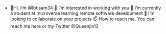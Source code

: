 - 👋Hi, I’m @Ibtisam34
👀 I’m interested in working with you
🌱 I’m currently a student at microverse learning remote software development
💞️ I’m looking to collaborate on your projects
📫 How to reach me. You can reach me here or my Twitter @Queenjin12


<!---
Ibtisam34/Ibtisam34 is a ✨ special ✨ repository because its `README.md` (this file) appears on your GitHub profile.
You can click the Preview link to take a look at your changes.
--->
